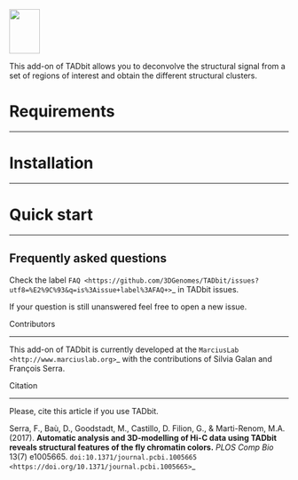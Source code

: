<img src="https://github.com/3DGenomes/meta-waffle/blob/master/Logo_loopbit.png" height= "80" width="55">

This add-on of TADbit allows you to deconvolve the structural signal from a set of regions of interest and obtain the different structural clusters.  

# Requirements

*************

# Installation
*************

# Quick start
*************

Frequently asked questions
--------------------------

Check the label `FAQ <https://github.com/3DGenomes/TADbit/issues?utf8=%E2%9C%93&q=is%3Aissue+label%3AFAQ+>`_ in TADbit issues.

If your question is still unanswered feel free to open a new issue.

Contributors
************

This add-on of TADbit is currently developed at the  `MarciusLab <http://www.marciuslab.org>`_ with the contributions of Silvia Galan and François Serra.

Citation
********
Please, cite this article if you use TADbit.

Serra, F., Baù, D., Goodstadt, M., Castillo, D. Filion, G., & Marti-Renom, M.A. (2017).
**Automatic analysis and 3D-modelling of Hi-C data using TADbit reveals structural features of the fly chromatin colors.**
*PLOS Comp Bio* 13(7) e1005665. `doi:10.1371/journal.pcbi.1005665 <https://doi.org/10.1371/journal.pcbi.1005665>`_

